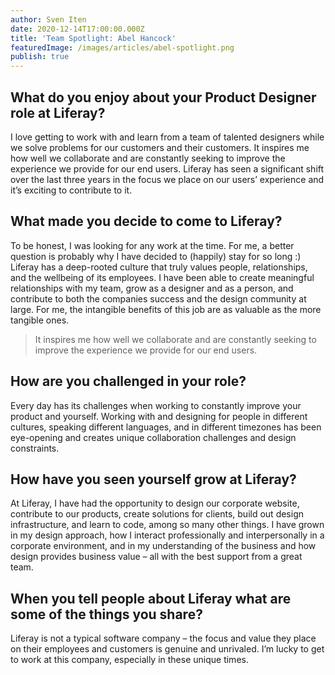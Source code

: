 ```yaml
---
author: Sven Iten
date: 2020-12-14T17:00:00.000Z
title: 'Team Spotlight: Abel Hancock'
featuredImage: /images/articles/abel-spotlight.png
publish: true
---
```


## What do you enjoy about your Product Designer role at Liferay?

I love getting to work with and learn from a team of talented designers while we solve problems for our customers and their customers. It inspires me how well we collaborate and are constantly seeking to improve the experience we provide for our end users. Liferay has seen a significant shift over the last three years in the focus we place on our users’ experience and it’s exciting to contribute to it.

## What made you decide to come to Liferay?

To be honest, I was looking for any work at the time. For me, a better question is probably why I have decided to (happily) stay for so long :) Liferay has a deep-rooted culture that truly values people, relationships, and the wellbeing of its employees. I have been able to create meaningful relationships with my team, grow as a designer and as a person, and contribute to both the companies success and the design community at large. For me, the intangible benefits of this job are as valuable as the more tangible ones.

> It inspires me how well we collaborate and are constantly seeking to improve the experience we provide for our end users.

## How are you challenged in your role?

Every day has its challenges when working to constantly improve your product and yourself. Working with and designing for people in different cultures, speaking different languages, and in different timezones has been eye-opening and creates unique collaboration challenges and design constraints.

## How have you seen yourself grow at Liferay?

At Liferay, I have had the opportunity to design our corporate website, contribute to our products, create solutions for clients, build out design infrastructure, and learn to code, among so many other things. I have grown in my design approach, how I interact professionally and interpersonally in a corporate environment, and in my understanding of the business and how design provides business value – all with the best support from a great team.

## When you tell people about Liferay what are some of the things you share?

Liferay is not a typical software company – the focus and value they place on their employees and customers is genuine and unrivaled. I’m lucky to get to work at this company, especially in these unique times.
